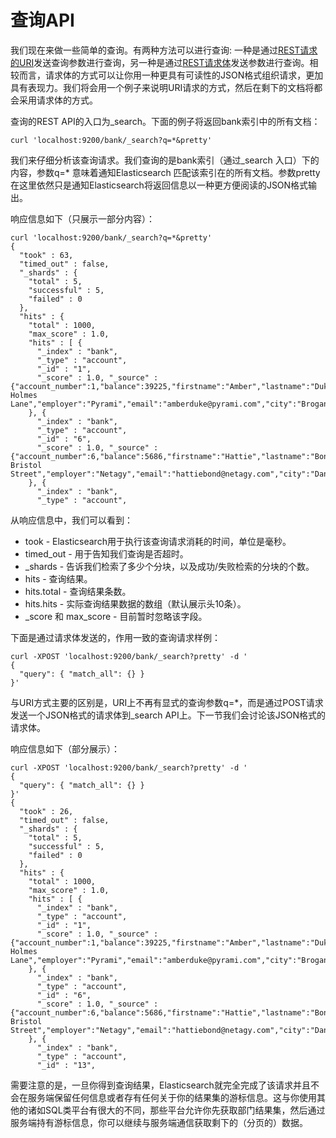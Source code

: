# 查询API

我们现在来做一些简单的查询。有两种方法可以进行查询: 一种是通过[REST请求的URI](/search-apis/uri-search.md)发送查询参数进行查询，另一种是通过[REST请求体](/search-apis/request-body-search/README.md)发送参数进行查询。相较而言，请求体的方式可以让你用一种更具有可读性的JSON格式组织请求，更加具有表现力。我们将会用一个例子来说明URI请求的方式，然后在剩下的文档将都会采用请求体的方式。

查询的REST API的入口为\_search。下面的例子将返回bank索引中的所有文档：

```
curl 'localhost:9200/bank/_search?q=*&pretty'
```

我们来仔细分析该查询请求。我们查询的是bank索引（通过\_search 入口）下的内容，参数q=\* 意味着通知Elasticsearch 匹配该索引在的所有文档。参数pretty在这里依然只是通知Elasticsearch将返回信息以一种更方便阅读的JSON格式输出。

响应信息如下（只展示一部分内容）：

```
curl 'localhost:9200/bank/_search?q=*&pretty'
{
  "took" : 63,
  "timed_out" : false,
  "_shards" : {
    "total" : 5,
    "successful" : 5,
    "failed" : 0
  },
  "hits" : {
    "total" : 1000,
    "max_score" : 1.0,
    "hits" : [ {
      "_index" : "bank",
      "_type" : "account",
      "_id" : "1",
      "_score" : 1.0, "_source" : {"account_number":1,"balance":39225,"firstname":"Amber","lastname":"Duke","age":32,"gender":"M","address":"880 Holmes Lane","employer":"Pyrami","email":"amberduke@pyrami.com","city":"Brogan","state":"IL"}
    }, {
      "_index" : "bank",
      "_type" : "account",
      "_id" : "6",
      "_score" : 1.0, "_source" : {"account_number":6,"balance":5686,"firstname":"Hattie","lastname":"Bond","age":36,"gender":"M","address":"671 Bristol Street","employer":"Netagy","email":"hattiebond@netagy.com","city":"Dante","state":"TN"}
    }, {
      "_index" : "bank",
      "_type" : "account",
```

从响应信息中，我们可以看到：

* took - Elasticsearch用于执行该查询请求消耗的时间，单位是毫秒。
* timed\_out - 用于告知我们查询是否超时。
* \_shards - 告诉我们检索了多少个分块，以及成功\/失败检索的分块的个数。
* hits - 查询结果。
* hits.total - 查询结果条数。
* hits.hits - 实际查询结果数据的数组（默认展示头10条）。
* \_score 和 max\_score - 目前暂时忽略该字段。

下面是通过请求体发送的，作用一致的查询请求样例：
```
curl -XPOST 'localhost:9200/bank/_search?pretty' -d '
{
  "query": { "match_all": {} }
}'
```

与URI方式主要的区别是，URI上不再有显式的查询参数q=\*，而是通过POST请求发送一个JSON格式的请求体到\_search API上。下一节我们会讨论该JSON格式的请求体。

响应信息如下（部分展示）： 

```
curl -XPOST 'localhost:9200/bank/_search?pretty' -d '
{
  "query": { "match_all": {} }
}'
{
  "took" : 26,
  "timed_out" : false,
  "_shards" : {
    "total" : 5,
    "successful" : 5,
    "failed" : 0
  },
  "hits" : {
    "total" : 1000,
    "max_score" : 1.0,
    "hits" : [ {
      "_index" : "bank",
      "_type" : "account",
      "_id" : "1",
      "_score" : 1.0, "_source" : {"account_number":1,"balance":39225,"firstname":"Amber","lastname":"Duke","age":32,"gender":"M","address":"880 Holmes Lane","employer":"Pyrami","email":"amberduke@pyrami.com","city":"Brogan","state":"IL"}
    }, {
      "_index" : "bank",
      "_type" : "account",
      "_id" : "6",
      "_score" : 1.0, "_source" : {"account_number":6,"balance":5686,"firstname":"Hattie","lastname":"Bond","age":36,"gender":"M","address":"671 Bristol Street","employer":"Netagy","email":"hattiebond@netagy.com","city":"Dante","state":"TN"}
    }, {
      "_index" : "bank",
      "_type" : "account",
      "_id" : "13",
```

需要注意的是，一旦你得到查询结果，Elasticsearch就完全完成了该请求并且不会在服务端保留任何信息或者存有任何关于你的结果集的游标信息。这与你使用其他的诸如SQL类平台有很大的不同，那些平台允许你先获取部门结果集，然后通过服务端持有游标信息，你可以继续与服务端通信获取剩下的（分页的）数据。

